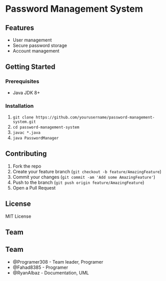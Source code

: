 # Password Management System

## Features

- User management
- Secure password storage
- Account management

## Getting Started

### Prerequisites
- Java JDK 8+

### Installation
1. `git clone https://github.com/yourusername/password-management-system.git`
2. `cd password-management-system`
3. `javac *.java`
4. `java PasswordManager`

## Contributing
1. Fork the repo
2. Create your feature branch (`git checkout -b feature/AmazingFeature`)
3. Commit your changes (`git commit -am 'Add some AmazingFeature'`)
4. Push to the branch (`git push origin feature/AmazingFeature`)
5. Open a Pull Request

## License
MIT License

## Team
## Team
- @Programer308 - Team leader, Programer
- @Fahad8385 - Programer
- @RyanAlbaz - Documentation, UML

